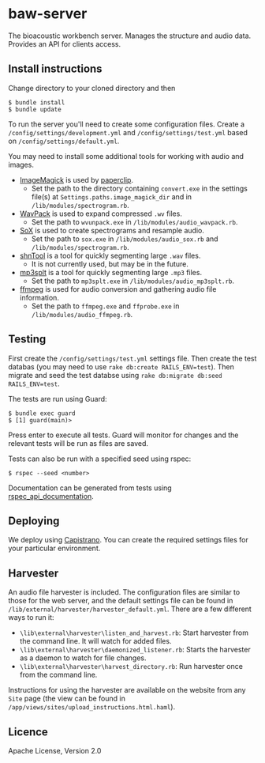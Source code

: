 # baw-server

The bioacoustic workbench server. Manages the structure and audio data. Provides an API for clients access.

## Install instructions

Change directory to your cloned directory and then

	$ bundle install
	$ bundle update

To run the server you'll need to create some configuration files.
Create a `/config/settings/development.yml` and `/config/settings/test.yml` based on `/config/settings/default.yml`.

You may need to install some additional tools for working with audio and images.

 - [ImageMagick](http://www.imagemagick.org/) is used by [paperclip](https://github.com/thoughtbot/paperclip).
    - Set the path to the directory containing `convert.exe` in the settings file(s) at `Settings.paths.image_magick_dir` and in `/lib/modules/spectrogram.rb`.
 - [WavPack](http://www.wavpack.com/) is used to expand compressed `.wv` files.
    - Set the path to `wvunpack.exe` in `/lib/modules/audio_wavpack.rb`.
 - [SoX](http://sox.sourceforge.net/) is used to create spectrograms and resample audio.
    - Set the path to `sox.exe` in `/lib/modules/audio_sox.rb` and `/lib/modules/spectrogram.rb`.
 - [shnTool](http://www.etree.org/shnutils/shntool/) is a tool for quickly segmenting large `.wav` files.
    - It is not currently used, but may be in the future.
 - [mp3splt](http://mp3splt.sourceforge.net/mp3splt_page/home.php) is a tool for quickly segmenting large `.mp3` files.
    - Set the path to `mp3splt.exe` in `/lib/modules/audio_mp3splt.rb`.
 - [ffmpeg](http://www.ffmpeg.org/) is used for audio conversion and gathering audio file information.
    - Set the path to `ffmpeg.exe` and `ffprobe.exe` in `/lib/modules/audio_ffmpeg.rb`.

## Testing

First create the `/config/settings/test.yml` settings file. 
Then create the test databas (you may need to use `rake db:create RAILS_ENV=test`). 
Then migrate and seed the test databse using `rake db:migrate db:seed RAILS_ENV=test`.

The tests are run using Guard:

    $ bundle exec guard
    $ [1] guard(main)>

Press enter to execute all tests. Guard will monitor for changes and the relevant tests will be run as files are saved.

Tests can also be run with a specified seed using rspec:

    $ rspec --seed <number>


Documentation can be generated from tests using [rspec_api_documentation](https://github.com/zipmark/rspec_api_documentation).

## Deploying

We deploy using [Capistrano](https://github.com/capistrano/capistrano).
You can create the required settings files for your particular environment.

## Harvester

An audio file harvester is included. The configuration files are similar to those for the web server,
and the default settings file can be found in `/lib/external/harvester/harvester_default.yml`.
There are a few different ways to run it:

 - `\lib\external\harvester\listen_and_harvest.rb`: Start harvester from the command line. It will watch for added files.
 - `\lib\external\harvester\daemonized_listener.rb`: Starts the harvester as a daemon to watch for file changes.
 - `\lib\external\harvester\harvest_directory.rb`: Run harvester once from the command line.

Instructions for using the harvester are available on the website from any `Site` page
(the view can be found in `/app/views/sites/upload_instructions.html.haml`).

## Licence
Apache License, Version 2.0
